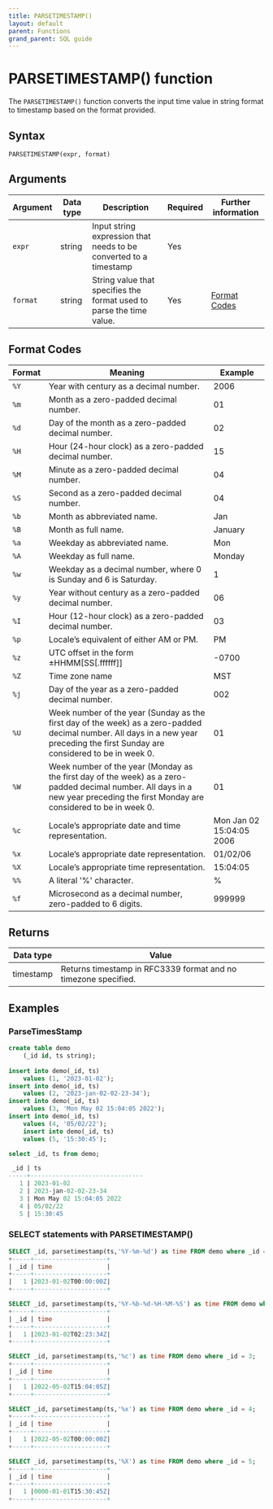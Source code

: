 ```yaml
---
title: PARSETIMESTAMP()
layout: default
parent: Functions
grand_parent: SQL guide
---
```


# PARSETIMESTAMP() function

The `PARSETIMESTAMP()` function converts the input time value in string format to timestamp based on the format provided.

## Syntax

```
PARSETIMESTAMP(expr, format)
```

## Arguments

| Argument | Data type | Description | Required | Further information |
|---|---|---|---|---|
| `expr`   | string | Input string expression that needs to be converted to a timestamp | Yes | |
| `format` | string | String value that specifies the format used to parse the time value. | Yes | [Format Codes](#format-codes) |


## Format Codes

| Format | Meaning| Example|
|---|---|---|
| `%Y` | Year with century as a decimal number. | 2006|
| `%m` | Month as a zero-padded decimal number. | 01 |
| `%d` | Day of the month as a zero-padded decimal number.| 02 |
| `%H` | Hour (24-hour clock) as a zero-padded decimal number.| 15 |
| `%M` | Minute as a zero-padded decimal number.| 04 |
| `%S` | Second as a zero-padded decimal number.| 04 |
| `%b` | Month as abbreviated name.| Jan |
| `%B` | Month as full name.| January |
| `%a` | Weekday as abbreviated name.| Mon |
| `%A` | Weekday as full name.| Monday |
| `%w` | Weekday as a decimal number, where 0 is Sunday and 6 is Saturday.| 1 |
| `%y` | Year without century as a zero-padded decimal number.| 06 |
| `%I` | Hour (12-hour clock) as a zero-padded decimal number.| 03 |
| `%p` | Locale’s equivalent of either AM or PM.| PM |
| `%z` | UTC offset in the form ±HHMM[SS[.ffffff]]| -0700 |
| `%Z` | Time zone name| MST |
| `%j` | Day of the year as a zero-padded decimal number.| 002 |
| `%U` | Week number of the year (Sunday as the first day of the week) as a zero-padded decimal number. All days in a new year preceding the first Sunday are considered to be in week 0.| 01 |
| `%W` | Week number of the year (Monday as the first day of the week) as a zero-padded decimal number. All days in a new year preceding the first Monday are considered to be in week 0.| 01 |
| `%c` | Locale’s appropriate date and time representation.| Mon Jan 02 15:04:05 2006 |
| `%x` | Locale’s appropriate date representation.| 01/02/06 |
| `%X` | Locale’s appropriate time representation.| 15:04:05 |
| `%%` | A literal '%' character.| % |
| `%f` | Microsecond as a decimal number, zero-padded to 6 digits.| 999999 |


## Returns

| Data type | Value |
|---|---|
| timestamp | Returns timestamp in RFC3339 format and no timezone specified. |


## Examples

### ParseTimesStamp
```sql
create table demo
    (_id id, ts string);
  
insert into demo(_id, ts)
    values (1, '2023-01-02');
insert into demo(_id, ts)
    values (2, '2023-jan-02-02-23-34');    
insert into demo(_id, ts)
    values (3, 'Mon May 02 15:04:05 2022');
insert into demo(_id, ts)
    values (4, '05/02/22');
    insert into demo(_id, ts)
    values (5, '15:30:45');

select _id, ts from demo;

 _id | ts                            
-----+-------------------------------
   1 | 2023-01-02
   2 | 2023-jan-02-02-23-34
   3 | Mon May 02 15:04:05 2022
   4 | 05/02/22
   5 | 15:30:45
```

### SELECT statements with PARSETIMESTAMP()
```sql
SELECT _id, parsetimestamp(ts,'%Y-%m-%d') as time FROM demo where _id = 1;
+-----+--------------------+
| _id | time               |
+-----+--------------------+
|   1 |2023-01-02T00:00:00Z|
+-----+--------------------+
```

```sql
SELECT _id, parsetimestamp(ts,'%Y-%b-%d-%H-%M-%S') as time FROM demo where _id = 2;
+-----+--------------------+
| _id | time               |
+-----+--------------------+
|   1 |2023-01-02T02:23:34Z|
+-----+--------------------+
```

```sql
SELECT _id, parsetimestamp(ts,'%c') as time FROM demo where _id = 3;
+-----+--------------------+
| _id | time               |
+-----+--------------------+
|   1 |2022-05-02T15:04:05Z|
+-----+--------------------+
```

```sql
SELECT _id, parsetimestamp(ts,'%x') as time FROM demo where _id = 4;
+-----+--------------------+
| _id | time               |
+-----+--------------------+
|   1 |2022-05-02T00:00:00Z|
+-----+--------------------+
```

```sql
SELECT _id, parsetimestamp(ts,'%X') as time FROM demo where _id = 5;
+-----+--------------------+
| _id | time               |
+-----+--------------------+
|   1 |0000-01-01T15:30:45Z|
+-----+--------------------+
```
